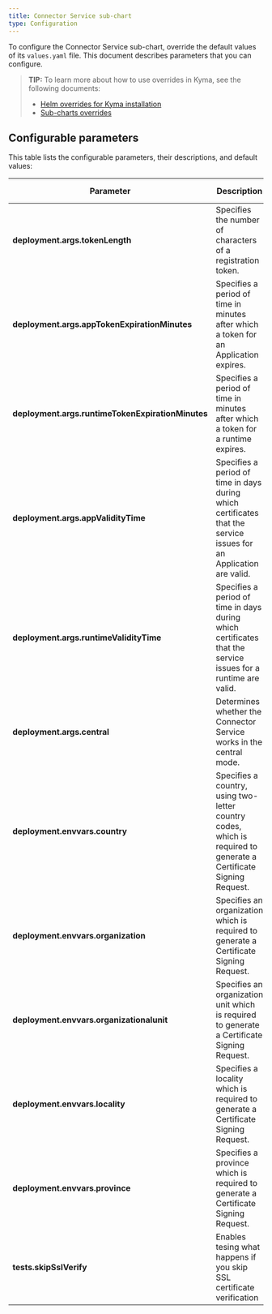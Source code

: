 ```yaml
---
title: Connector Service sub-chart
type: Configuration
---
```


To configure the Connector Service sub-chart, override the default values of its `values.yaml` file. This document describes parameters that you can configure.

>**TIP:** To learn more about how to use overrides in Kyma, see the following documents: 
>* [Helm overrides for Kyma installation](/root/kyma/#configuration-helm-overrides-for-kyma-installation)
>* [Sub-charts overrides](/root/kyma/#configuration-helm-overrides-for-kyma-installation-sub-chart-overrides)

## Configurable parameters

This table lists the configurable parameters, their descriptions, and default values:

| Parameter | Description | Default value |
|-----------|-------------|---------------|
| **deployment.args.tokenLength**| Specifies the number of characters of a registration token. | `64` |
| **deployment.args.appTokenExpirationMinutes** | Specifies a period of time in minutes after which a token for an Application expires. | `5` |
| **deployment.args.runtimeTokenExpirationMinutes** | Specifies a period of time in minutes after which a token for a runtime expires. | `10` |
| **deployment.args.appValidityTime** | Specifies a period of time in days during which certificates that the service issues for an Application are valid. | `90` |
| **deployment.args.runtimeValidityTime** | Specifies a period of time in days during which certificates that the service issues for a runtime are valid. | `90` |
| **deployment.args.central** | Determines whether the Connector Service works in the central mode. | `&central false` |
| **deployment.envvars.country** | Specifies a country, using two-letter country codes, which is required to generate a Certificate Signing Request. | `DE` |
| **deployment.envvars.organization** | Specifies an organization which is required to generate a Certificate Signing Request. | `Organization` |
| **deployment.envvars.organizationalunit** | Specifies an organization unit which is required to generate a Certificate Signing Request. | `OrgUnit` |
| **deployment.envvars.locality** | Specifies a locality which is required to generate a Certificate Signing Request. | `Waldorf` |
| **deployment.envvars.province** | Specifies a province which is required to generate a Certificate Signing Request. | `Waldorf` |
| **tests.skipSslVerify** | Enables tesing what happens if you skip  SSL certificate verification | `true` |
